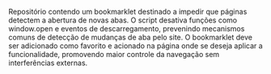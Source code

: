 Repositório contendo um bookmarklet destinado a impedir que páginas detectem a abertura de novas abas. O script desativa funções como window.open e eventos de descarregamento, prevenindo mecanismos comuns de detecção de mudanças de aba pelo site. O bookmarklet deve ser adicionado como favorito e acionado na página onde se deseja aplicar a funcionalidade, promovendo maior controle da navegação sem interferências externas.
